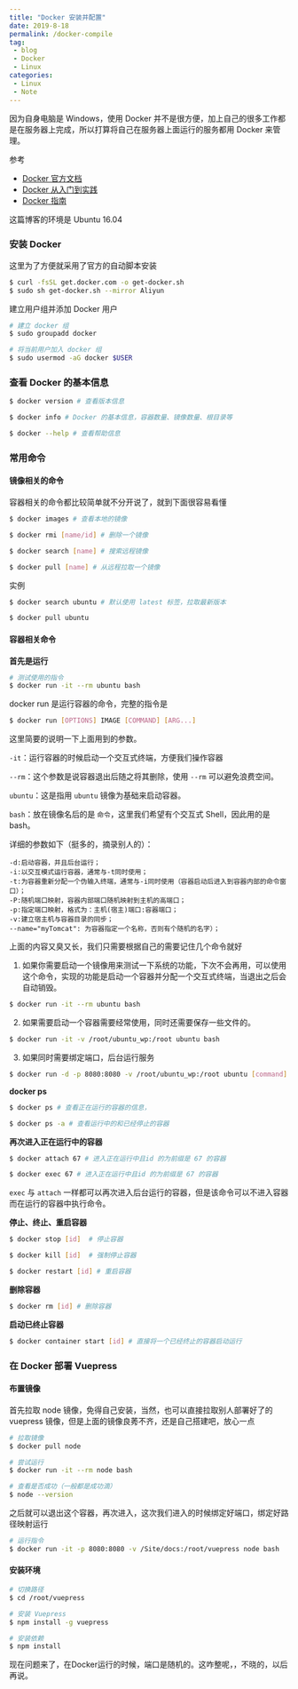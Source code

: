 ```yaml
---
title: "Docker 安装并配置"
date: 2019-8-18
permalink: /docker-compile
tag: 
 - blog
 - Docker
 - Linux
categories:
 - Linux
 - Note
---
```


因为自身电脑是 Windows，使用 Docker 并不是很方便，加上自己的很多工作都是在服务器上完成，所以打算将自己在服务器上面运行的服务都用 Docker 来管理。

参考 

- [Docker 官方文档](https://docs.docker.com)
- [Docker 从入门到实践](https://yeasy.gitbooks.io/docker_practice/introduction/) 
- [Docker 指南](https://www.cnblogs.com/sujing/p/11012115.html#top)

这篇博客的环境是 Ubuntu 16.04

### 安装 Docker

这里为了方便就采用了官方的自动脚本安装

```sh
$ curl -fsSL get.docker.com -o get-docker.sh
$ sudo sh get-docker.sh --mirror Aliyun
```

建立用户组并添加 Docker 用户

```sh
# 建立 docker 组
$ sudo groupadd docker 

# 将当前用户加入 docker 组
$ sudo usermod -aG docker $USER
```

### 查看 Docker 的基本信息

```sh
$ docker version # 查看版本信息

$ docker info # Docker 的基本信息，容器数量、镜像数量、根目录等

$ docker --help # 查看帮助信息
```

### 常用命令

#### 镜像相关的命令

容器相关的命令都比较简单就不分开说了，就到下面很容易看懂

```sh
$ docker images # 查看本地的镜像

$ docker rmi [name/id] # 删除一个镜像

$ docker search [name] # 搜索远程镜像

$ docker pull [name] # 从远程拉取一个镜像
```

实例

```sh
$ docker search ubuntu # 默认使用 latest 标签，拉取最新版本

$ docker pull ubuntu
```

#### 容器相关命令

**首先是运行**

```sh
# 测试使用的指令
$ docker run -it --rm ubuntu bash
```

docker run 是运行容器的命令，完整的指令是  

```sh
$ docker run [OPTIONS] IMAGE [COMMAND] [ARG...]
```

这里简要的说明一下上面用到的参数。

`-it`：运行容器的时候启动一个交互式终端，方便我们操作容器

`--rm`：这个参数是说容器退出后随之将其删除，使用 `--rm` 可以避免浪费空间。

`ubuntu`：这是指用 `ubuntu` 镜像为基础来启动容器。

`bash`：放在镜像名后的是 `命令`，这里我们希望有个交互式 Shell，因此用的是 bash。

详细的参数如下（挺多的，摘录别人的）：

```
-d:启动容器，并且后台运行；
-i:以交互模式运行容器，通常与-t同时使用；
-t:为容器重新分配一个伪输入终端，通常与-i同时使用（容器启动后进入到容器内部的命令窗口）；
-P:随机端口映射，容器内部端口随机映射到主机的高端口；
-p:指定端口映射，格式为：主机(宿主)端口:容器端口；
-v:建立宿主机与容器目录的同步；
--name="myTomcat": 为容器指定一个名称，否则有个随机的名字）；
```

上面的内容又臭又长，我们只需要根据自己的需要记住几个命令就好

1. 如果你需要启动一个镜像用来测试一下系统的功能，下次不会再用，可以使用这个命令，实现的功能是启动一个容器并分配一个交互式终端，当退出之后会自动销毁。

```sh
$ docker run -it --rm ubuntu bash
```

2. 如果需要启动一个容器需要经常使用，同时还需要保存一些文件的。

```sh
$ docker run -it -v /root/ubuntu_wp:/root ubuntu bash
```

3. 如果同时需要绑定端口，后台运行服务

```sh
$ docker run -d -p 8080:8080 -v /root/ubuntu_wp:/root ubuntu [command]
```

**docker ps**

```sh
$ docker ps # 查看正在运行的容器的信息，

$ docker ps -a # 查看运行中的和已经停止的容器
```

**再次进入正在运行中的容器**

```sh
$ docker attach 67 # 进入正在运行中且id 的为前缀是 67 的容器

$ docker exec 67 # 进入正在运行中且id 的为前缀是 67 的容器
```

`exec` 与 `attach` 一样都可以再次进入后台运行的容器，但是该命令可以不进入容器而在运行的容器中执行命令。

**停止、终止、重启容器**

```sh
$ docker stop [id]  # 停止容器

$ docker kill [id]  # 强制停止容器

$ docker restart [id] # 重启容器
```

**删除容器**

```sh
$ docker rm [id] # 删除容器
```

**启动已终止容器**

```sh
$ docker container start [id] # 直接将一个已经终止的容器启动运行
```



### 在 Docker 部署 Vuepress

#### 布置镜像

首先拉取 node 镜像，免得自己安装，当然，也可以直接拉取别人部署好了的 vuepress 镜像，但是上面的镜像良莠不齐，还是自己搭建吧，放心一点

```sh
# 拉取镜像
$ docker pull node 

# 尝试运行
$ docker run -it --rm node bash

# 查看是否成功（一般都是成功滴）
$ node --version
```

之后就可以退出这个容器，再次进入，这次我们进入的时候绑定好端口，绑定好路径映射运行

```sh
# 运行指令
$ docker run -it -p 8080:8080 -v /Site/docs:/root/vuepress node bash
```

#### 安装环境

```sh
# 切换路径
$ cd /root/vuepress

# 安装 Vuepress
$ npm install -g vuepress

# 安装依赖
$ npm install 
```

现在问题来了，在Docker运行的时候，端口是随机的。这咋整呢，，不晓的，以后再说。